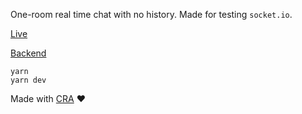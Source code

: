 One-room real time chat with no history. Made for testing `socket.io`.

[Live](https://sthobis.github.io/omdo-web)

[Backend](https://github.com/sthobis/omdo-api)

```
yarn
yarn dev
```

Made with [CRA](https://github.com/facebook/create-react-app) ❤️
